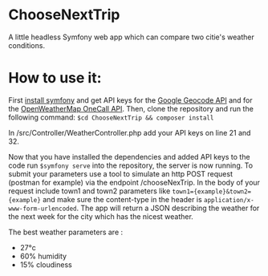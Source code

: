 # ChooseNextTrip
A little headless Symfony web app which can compare two citie's weather conditions.

# How to use it:
First [install symfony](https://symfony.com/doc/4.2/setup.html#installing-symfony) and get API keys for the [Google Geocode API](https://developers.google.com/maps/documentation/geocoding/start) and for the [OpenWeatherMap OneCall API](https://openweathermap.org/api/one-call-api?gclid=EAIaIQobChMIoOXN1Mqa6wIVBZ3VCh0GYwtDEAAYASAAEgJfP_D_BwE).
Then, clone the repository and run the following command: `$cd ChooseNextTrip && composer install`

In /src/Controller/WeatherController.php add your API keys on line 21 and 32.

Now that you have installed the dependencies and added API keys to the code run `$symfony serve` into the repository, the server is now running.
To submit your parameters use a tool to simulate an http POST request (postman for example) via the endpoint /chooseNexTrip.
In the body of your request include town1 and town2 parameters like `town1={example}&town2={example}` and make sure the content-type in the header is `application/x-www-form-urlencoded`.
The app will return a JSON describing the weather for the next week for the city which has the nicest weather.

The best weather parameters are :
- 27°c
- 60% humidity
- 15% cloudiness
